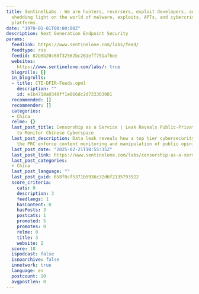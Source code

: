 ```yaml
---
title: SentinelLabs - We are hunters, reversers, exploit developers, and tinkerers
  shedding light on the world of malware, exploits, APTs, and cybercrime across all
  platforms.
date: "1970-01-01T00:00:00Z"
description: Next Generation Endpoint Security
params:
  feedlink: https://www.sentinelone.com/labs/feed/
  feedtype: rss
  feedid: 82b9b20c68f32562bc261eff751af6ee
  websites:
    https://www.sentinelone.com/labs/: true
  blogrolls: []
  in_blogrolls:
  - title: CTI-DFIR-Feeds.opml
    description: ""
    id: e1b4718a0340ff1e866dc2d733303081
  recommended: []
  recommender: []
  categories:
  - China
  relme: {}
  last_post_title: Censorship as a Service | Leak Reveals Public-Private Collaboration
    to Monitor Chinese Cyberspace
  last_post_description: Data leak reveals how a top tier cybersecurity vendor helps
    the PRC enforce content monitoring and manipulation of public opinion in China.
  last_post_date: "2025-02-21T10:55:35Z"
  last_post_link: https://www.sentinelone.com/labs/censorship-as-a-service-leak-reveals-public-private-collaboration-to-monitor-chinese-cyberspace/
  last_post_categories:
  - China
  last_post_language: ""
  last_post_guid: 658f0cf5371b5936c32d6f2135793522
  score_criteria:
    cats: 0
    description: 3
    feedlangs: 1
    hasContent: 0
    hasPosts: 3
    postcats: 1
    promoted: 5
    promotes: 0
    relme: 0
    title: 3
    website: 2
  score: 18
  ispodcast: false
  isnoarchive: false
  innetwork: true
  language: en
  postcount: 10
  avgpostlen: 0
---
```

